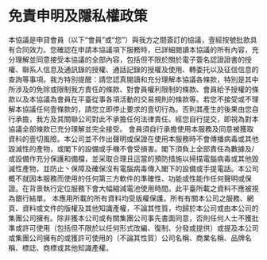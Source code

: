 # 免責申明及隱私權政策
本協議是申貸會員（以下“會員”或“您”）與我方之間簽訂的協議，壹經按號批款具有合同效力。您確認在申請本協議項下服務時，已詳細閱讀本協議的所有內容，充分理解並同意接受本協議的全部內容，包括但不限於關於電子簽名認證證書的授權、聯系人信息及通訊錄的授權、通話記錄的授權及使用、轉委托以及征信信息的查詢等事項。我方特別提醒：請您認真閱讀和充分理解本協議各條款，特別是其中所涉及的免除或限制我方責任的條款、對會員權利限制的條款、會員給予授權的條款以及本協議為會員在平臺從事各項活動的交易規則的條款等。若您不接受或不理解本協議任何壹條款的，請您立即停止要求的壹切行為。否則其產生的後果由您自行承擔，我方及其關聯公司對此不承擔任何法律責任。經您自行提交，即視為對本協議全部條款已充分理解並完全接受。
會員須自行承擔使用本服務及同意被獲取資料的壹切風險。本公司並不作出聲明或保證在使用本服務時不會傳播病毒或其他毀滅性的產物，或閣下的設備或手機不會受損害。閣下須負上全部責任為數據及/或設備作充分保護和備檔，並采取合理且這當的預防措施以掃描電腦病毒或其他毀滅性產物，並防止丶保障及確保沒有電腦病毒傳入閣下的設備或手提電話。本公司概不就因本服務而使用的任何第三方軟件的準確性、功能或性能作任何聲明或保證。在背景執行定位服務下會大幅縮減電池使用時間。此平臺所載之資料不應被視為銀行結單。
本應用所載的所有資料均受版權保護。所有有關本公司之服務、網頁、資料或文件的版權及其他知識產權，不論其性質，均歸於本公司或由本公司的集團公司擁有。除非獲本公司或有關集團公司事先書面同意，否則任何人士不獲批準或許可使用（包括但不限於以任何形式改編、復制、分發或提供）或提及本公司或集團公司擁有的或獲許可使用的（不論其性質）公司名稱、商業名稱、品牌名稱、標誌、商標或其他知識產權。
